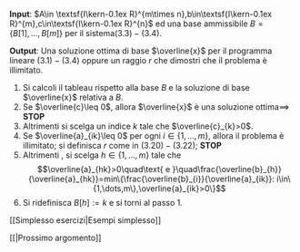 **Input**: $A\in \textsf{I\kern-0.1ex R}^{m\times n},b\in\textsf{I\kern-0.1ex R}^{m},c\in\textsf{I\kern-0.1ex R}^{n}$ ed una base ammissibile $B=\{B[1],\dots,B[m]\}$ per il sistema$(3.3)-(3.4)$.

**Output**: Una soluzione ottima di base $\overline{x}$ per il programma lineare $(3.1)-(3.4)$ oppure un raggio $r$ che dimostri che il problema è illimitato.

1. Si calcoli il tableau rispetto alla base $B$ e la soluzione di base $\overline{x}$ relativa a $B$.
2. Se $\overline{c}\leq 0$, allora $\overline{x}$ è una soluzione ottima$\implies$ **STOP**
3. Altrimenti si scelga un indice $k$ tale che $\overline{c}_{k}>0$.
4. Se $\overline{a}_{ik}\leq 0$ per ogni $i\in \{1,\dots,m\}$, allora il problema è illimitato; si definisca $r$ come in $(3.20)-(3.22)$; **STOP**
5. Altrimenti , si scelga $h\in\{1,\dots,m\}$ tale che $$\overline{a}_{hk}>0\quad\text{ e }\quad\frac{\overline{b}_{h}}{\overline{a}_{hk}}=min\{\frac{\overline{b}_{i}}{\overline{a}_{ik}}: i\in\{1,\dots,m\},\overline{a}_{ik}>0\}$$
6. Si ridefinisca $B[h]:=k$ e si torni al passo 1.

[[Simplesso esercizi|Esempi simplesso]]

[[|Prossimo argomento]]